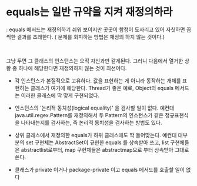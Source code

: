 # equals는 일반 규약을 지켜 재정의하라

: equals 메서드는 재정의하기 쉬워 보이지만 곳곳이 함정이 도사리고 있어 자칫하면 끔찍한 결과를 초래한다. ( 문제를 회피하는 방법은 재정의 하지 않는 것이다.) 

<br>

그냥 두면 그 클래스의 인스턴스는 오직 자신과만 같게된다. 그러니 다음에서 열거한 상황 중 하나에 해당한다면 재정의하지 않는 것이 최선이다.

- 각 인스턴스가 본질적으로 고유하다. 값을 표현하는 게 아니라 동작하는 개체를 표현하는 클래스가 여기에 해당한다. Thread가 좋은 예로, Object의 equals 메서드는 이러한 클래스에 딱 맞게 구현되었다.

- 인스턴스의 '논리적 동치성(logical equality)' 을 검사할 일이 없다. 예컨대 java.util.regex.Pattern를 재정의해서 두 Pattern의 인스턴스가 같은 정규표현식을 나타내는지를 검사하는, 즉 논리적 동치성을 검사하는 방법도 있다.

- 상위 클래스에서 재정의한 equals가 하위 클래스에도 딱 들어맞는다. 예컨대 대부분의 set 구현체는 AbstractSet이 규현한 equals 를 상속받아 쓰고, list 구현체들은 abstractlist로부터, map 구현체들은 abstractmap으로 부터 상속받아 그대로 쓴다.

- 클래스가 private 이거나 package-private 이고 equals 메서드를 호출할 일이 없다

